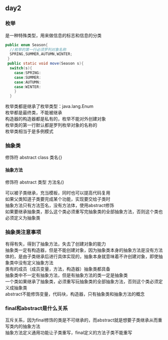 ## day2
### 枚举
是一种特殊类型，用来做信息的标志和信息的分类  
```java
public enum Season{
  //枚举的第一行必须罗列对象名称
  SPRING,SUMMER,AUTUMN,WINTER;
 }
 public static void move(Season s){
  switch(s){
    case:SPRING:
    case:SUMMER:
    case:AUTUMN:
    case:WINTER:
    }
  }
 ```
 枚举类都是继承了枚举类型：java.lang.Enum  
 枚举都是最终类，不能被继承  
 构造器的构造器都是私有的，枚举不能对外创建对象  
 枚举类的第一行默认都是罗列枚举对象的名称的   
 枚举类相当于是多例模式  
 ### 抽象类  
 修饰符 abstract class 类名{}  
 #### 抽象方法  
 修饰符 abstract 类型 方法名()  
 
 可以被子类继承，充当模板，同时也可以提高代码复用  
 如果父类知道子类要完成某个功能，实现要交给子类时  
 抽象方法只有方法签名，没有方法体，使用abstract修饰  
 如果要继承抽象类，那么这个类必须重写完抽象类的全部抽象方法，否则这个类也必须定义为抽象类  
 
 ### 抽象类注意事项
 有得有失，得到了抽象方法，失去了创建对象的能力  
 抽象类一定有构造器，但是不能创建对象，因为抽象类本身的抽象方法是没有方法体的，是由子类继承后进行具体实现的，抽象本身就意味着不许创建对象，即使抽象类中没有定义抽象方法  
 类有的成员（成员变量，方法，构造器）抽象类都具备  
 抽象类中不一定有抽象方法，但是有抽象方法的类一定是抽象类  
 一个类如果继承了抽象类，必须重写玩抽象类的全部抽象方法，否则这个类必须定义成抽象类  
 abstract不能修饰变量，代码块，构造器，只有抽象类和抽象方法的概念  
 
 ###  final和abstract是什么关系
 互斥关系，因为final修饰的类是不可继承的，而abstract就是想要子类继承从而重写类内的抽象方法  
 抽象方法定义通用功能让子类重写，final定义的方法子类不能重写  
 
 
